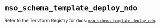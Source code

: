 # `mso_schema_template_deploy_ndo`

Refer to the Terraform Registry for docs: [`mso_schema_template_deploy_ndo`](https://registry.terraform.io/providers/ciscodevnet/mso/1.5.3/docs/resources/schema_template_deploy_ndo).
